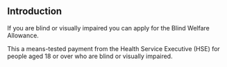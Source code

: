 ##  Introduction

If you are blind or visually impaired you can apply for the Blind Welfare
Allowance.

This a means-tested payment from the Health Service Executive (HSE) for people
aged 18 or over who are blind or visually impaired.
